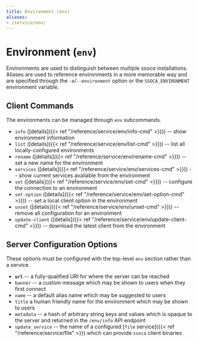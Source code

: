 ```yaml
---
title: Environment (env)
aliases:
- /service/env/
---
```


# Environment (`env`)

Environments are used to distinguish between multiple *ssoca* installations. Aliases are used to reference environments in a more memorable way and are specified through the `-e`/`--environment` option or the `SSOCA_ENVIRONMENT` environment variable.


## Client Commands

The environments can be managed through `env` subcommands.

 * `info` ([details]({{< ref "/reference/service/env/info-cmd" >}})) -- show environment information
 * `list` ([details]({{< ref "/reference/service/env/list-cmd" >}})) -- list all locally-configured environments
 * `rename` ([details]({{< ref "/reference/service/env/rename-cmd" >}})) -- set a new name for the environment
 * `services` ([details]({{< ref "/reference/service/env/services-cmd" >}})) -- show current services available from the environment
 * `set` ([details]({{< ref "/reference/service/env/set-cmd" >}})) -- configure the connection to an environment
 * `set-option` ([details]({{< ref "/reference/service/env/set-option-cmd" >}})) -- set a local client option in the environment
 * `unset` ([details]({{< ref "/reference/service/env/unset-cmd" >}})) -- remove all configuration for an environment
 * `update-client` ([details]({{< ref "/reference/service/env/update-client-cmd" >}})) -- download the latest client from the environment


## Server Configuration Options

These options must be configured with the top-level `env` section rather than a service.

 * **`url`** -- a fully-qualified URI for where the server can be reached
 * `banner` -- a custom message which may be shown to users when they first connect
 * `name` -- a default alias name which may be suggested to users
 * `title` a human friendly name for the environment which may be shown to users
 * `metadata` -- a hash of arbitrary string keys and values which is opaque to the server and returned in the `/env/info` API endpoint
 * `update_service` -- the name of a configured [`file` service]({{< ref "/reference/service/file" >}}) which can provide `ssoca` client binaries
